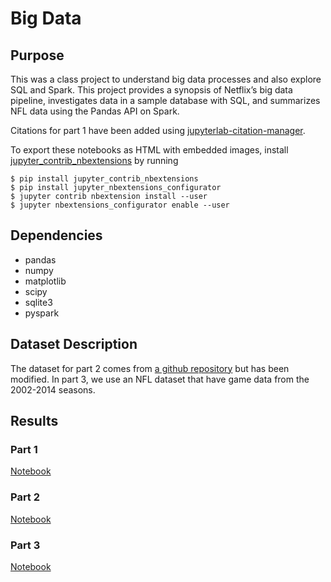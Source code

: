 # Big Data

## Purpose
This was a class project to understand big data processes and also explore SQL and Spark. This project provides a synopsis of Netflix’s big data pipeline, investigates data in a sample database with SQL, and summarizes NFL data using the Pandas API on Spark.

Citations for part 1 have been added using [jupyterlab-citation-manager](https://github.com/krassowski/jupyterlab-citation-manager).

To export these notebooks as HTML with embedded images, install [jupyter_contrib_nbextensions](https://jupyter-contrib-nbextensions.readthedocs.io/en/latest/nbextensions/export_embedded/readme.html) by running 

```
$ pip install jupyter_contrib_nbextensions
$ pip install jupyter_nbextensions_configurator
$ jupyter contrib nbextension install --user 
$ jupyter nbextensions_configurator enable --user
```

## Dependencies
* pandas
* numpy
* matplotlib
* scipy
* sqlite3
* pyspark

## Dataset Description

The dataset for part 2 comes from [a github repository](https://github.com/jpwhite3/northwind-SQLite3) but has been modified. In part 3, we use an NFL dataset that have game data from the 2002-2014 seasons.

## Results

### Part 1
[Notebook](https://github.com/xaviergenelin/Big-Data-Project/blob/main/Group_13_Part_1.ipynb)

### Part 2
[Notebook](https://github.com/xaviergenelin/Big-Data-Project/blob/main/Group_13_Part_2.ipynb)

### Part 3
[Notebook](https://github.com/xaviergenelin/Big-Data-Project/blob/main/Group_13_Part_3.ipynb)
